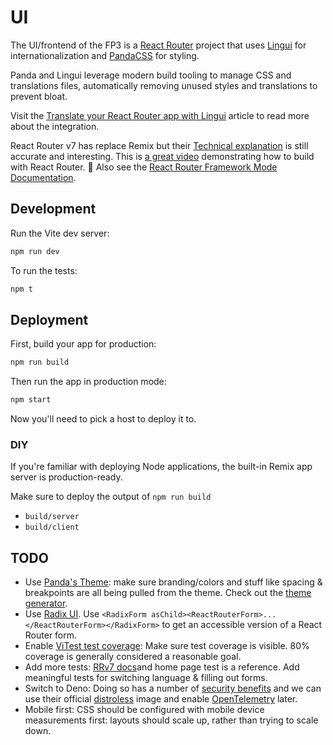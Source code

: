# UI

The UI/frontend of the FP3 is a [React Router](https://reactrouter.com/) project that uses [Lingui](https://lingui.dev/) for internationalization and [PandaCSS](https://panda-css.com/) for styling.

Panda and Lingui leverage modern build tooling to manage CSS and translations files, automatically removing unused styles and translations to prevent bloat.  

Visit the [Translate your React Router app with Lingui](https://www.simondepelchin.be/articles/translate-your-remix-run-app-with-lingui) article to read more about the integration.

React Router v7 has replace Remix but their [Technical explanation](https://remix.run/docs/en/main/discussion/introduction#introduction-technical-explanation) is still accurate and interesting.
This is [a great video](https://www.youtube.com/watch?v=waI5CDisiuM) demonstrating how to build with React Router.
📖 Also see the [React Router Framework Mode Documentation](https://reactrouter.com/start/framework/installation).

## Development

Run the Vite dev server:

```sh
npm run dev
```

To run the tests:

```sh
npm t
```

## Deployment

First, build your app for production:

```sh
npm run build
```

Then run the app in production mode:

```sh
npm start
```

Now you'll need to pick a host to deploy it to.

### DIY

If you're familiar with deploying Node applications, the built-in Remix app server is production-ready.

Make sure to deploy the output of `npm run build`

- `build/server`
- `build/client`

## TODO

* Use [Panda's Theme](https://panda-css.com/docs/theming/tokens): make sure branding/colors and stuff like spacing & breakpoints are all being pulled from the theme. Check out the [theme generator](https://pandacss-theme-generator.vercel.app/colors).
* Use [Radix UI](https://www.radix-ui.com/primitives/docs/components/form). Use `<RadixForm asChild><ReactRouterForm>...</ReactRouterForm></RadixForm>` to get an accessible version of a React Router form.
* Enable [ViTest test coverage](https://vitest.dev/guide/coverage.html): Make sure test coverage is visible. 80% coverage is generally considered a reasonable goal. 
* Add more tests: [RRv7 docs](https://reactrouter.com/start/framework/testing)and home page test is a reference. Add meaningful tests for switching language & filling out forms.
* Switch to Deno: Doing so has a number of [security benefits](https://docs.deno.com/runtime/fundamentals/security/) and we can use their official [distroless](https://hub.docker.com/layers/denoland/deno/distroless/images/sha256-8da07681b361cd4bcd1b73d153e8129e4c1f67ba8e8177cb52d7af7725289af3) image and enable [OpenTelemetry](https://docs.deno.com/runtime/fundamentals/open_telemetry/) later.
* Mobile first: CSS should be configured with mobile device measurements first: layouts should scale up, rather than trying to scale down.
